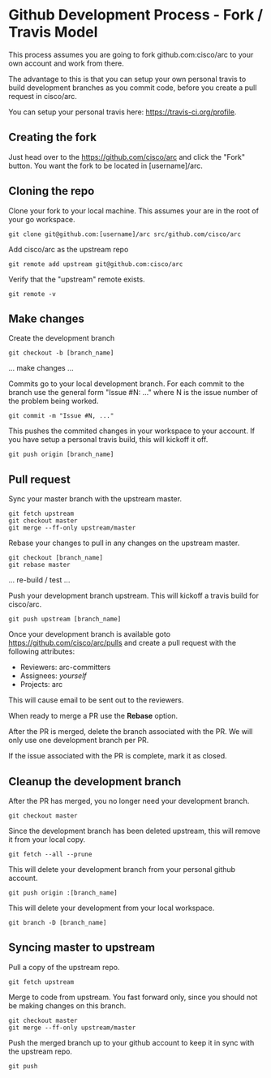# Github Development Process - Fork / Travis Model

This process assumes you are going to fork github.com:cisco/arc to your own account and
work from there.

The advantage to this is that you can setup your own personal travis to build development
branches as you commit code, before you create a pull request in cisco/arc.

You can setup your personal travis here: https://travis-ci.org/profile.


## Creating the fork

Just head over to the https://github.com/cisco/arc and click the "Fork" button. You want the fork to be located in [username]/arc.


## Cloning the repo

Clone your fork to your local machine. This assumes your are in the root of your go workspace.
```shell
git clone git@github.com:[username]/arc src/github.com/cisco/arc
```

Add cisco/arc as the upstream repo
```shell
git remote add upstream git@github.com:cisco/arc
```

Verify that the "upstream" remote exists.
```shell
git remote -v

```


## Make changes

Create the development branch
```shell
git checkout -b [branch_name]
```

... make changes ...

Commits go to your local development branch. For each commit to the branch use the
general form "Issue #N: ..." where N is the issue number of the problem being worked.
```shell
git commit -m "Issue #N, ..."
```

This pushes the commited changes in your workspace to your account.
If you have setup a personal travis build, this will kickoff it off.
```shell
git push origin [branch_name]
```


## Pull request

Sync your master branch with the upstream master.
```shell
git fetch upstream
git checkout master
git merge --ff-only upstream/master
```

Rebase your changes to pull in any changes on the upstream master.
```shell
git checkout [branch_name]
git rebase master
```

... re-build / test ...

Push your development branch upstream. This will kickoff a travis build for cisco/arc.
```shell
git push upstream [branch_name]
```

Once your development branch is available goto https://github.com/cisco/arc/pulls and create a pull request
with the following attributes:

- Reviewers: arc-committers
- Assignees: _yourself_
- Projects:  arc

This will cause email to be sent out to the reviewers.

When ready to merge a PR use the **Rebase** option.

After the PR is merged, delete the branch associated with the PR. We will only use one development branch per PR.

If the issue associated with the PR is complete, mark it as closed.


## Cleanup the development branch

After the PR has merged, you no longer need your development branch.
```shell
git checkout master
```

Since the development branch has been deleted upstream, this will remove it from your local copy.
```shell
git fetch --all --prune
```

This will delete your development branch from your personal github account.
```shell
git push origin :[branch_name]
```

This will delete your development from your local workspace.
```shell
git branch -D [branch_name]
```


## Syncing master to upstream

Pull a copy of the upstream repo.
```shell
git fetch upstream
```

Merge to code from upstream. You fast forward only, since you should not be making changes on this branch.
```shell
git checkout master
git merge --ff-only upstream/master
```

Push the merged branch up to your github account to keep it in sync with the upstream repo.
```shell
git push
```
